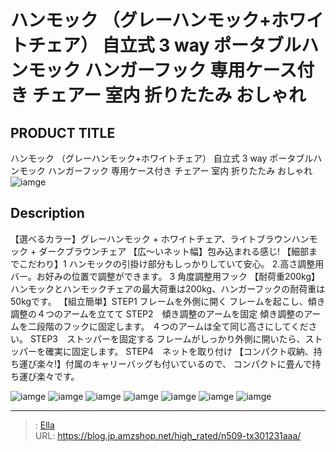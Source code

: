 # ハンモック  （グレーハンモック&#43;ホワイトチェア）   自立式 3 way ポータブルハンモック ハンガーフック 専用ケース付き  チェアー 室内 折りたたみ おしゃれ


## PRODUCT TITLE 

ハンモック  （グレーハンモック&#43;ホワイトチェア）   自立式 3 way ポータブルハンモック ハンガーフック 専用ケース付き  チェアー 室内 折りたたみ おしゃれ![iamge](https://b2bfiles1.gigab2b.cn/image/wkseller/305/20230317_941493ffc65b453349fea34f7931c05a.jpg)

## Description

【選べるカラー】グレーハンモック &#43; ホワイトチェア、ライトブラウンハンモック &#43; ダークブラウンチェア
【広～いネット幅】包み込まれる感じ!
【細部までこだわり】1 ハンモックの引掛け部分もしっかりしていて安心。 2.高さ調整用バー。お好みの位置で調整ができます。 3  角度調整用フック
【耐荷重200kg】ハンモックとハンモックチェアの最大荷重は200kg、ハンガーフックの耐荷重は50kgです。
【組立簡単】STEP1 フレームを外側に開く フレームを起こし、傾き調整の４つのアームを立てて STEP2　傾き調整のアームを固定 傾き調整のアームを二段階のフックに固定します。 ４つのアームは全て同じ高さにしてください。 STEP3　ストッパーを固定する フレームがしっかり外側に開いたら、ストッパーを確実に固定します。 STEP4　ネットを取り付け
【コンパクト収納、持ち運び楽々!】付属のキャリーバッグも付いているので、 コンパクトに畳んで持ち運び楽々です。




![iamge](https://b2bfiles1.gigab2b.cn/image/wkseller/305/20230301_8802a14a936799ed0e72343ea72aa820.jpg)
![iamge](https://b2bfiles1.gigab2b.cn/image/wkseller/305/20230301_51b97f79aa8f849b2611d74d9edfbaa6.jpg)
![iamge](https://b2bfiles1.gigab2b.cn/image/wkseller/305/20230301_fdb0a933623b2732869ae6bb051e4102.jpg)
![iamge](https://b2bfiles1.gigab2b.cn/image/wkseller/305/20230301_8236bd434a716f35e4f092d30744cfaf.jpg)
![iamge](https://b2bfiles1.gigab2b.cn/image/wkseller/305/20230301_41fe36553d0d4f9ef6cf54335c4cb849.jpg)
![iamge](https://b2bfiles1.gigab2b.cn/image/wkseller/305/20230301_37e9597d53487d9c4647f7c901c2c75a.jpg)
![iamge](https://b2bfiles1.gigab2b.cn/image/wkseller/305/20230301_0642bb68a912a0fd165963ec564c10cb.jpg)


---

> : [Ella](https://blog.jp.amzshop.net/)  
> URL: https://blog.jp.amzshop.net/high_rated/n509-tx301231aaa/  

